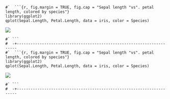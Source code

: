     #`  ```{r, fig.margin = TRUE, fig.cap = "Sepal length "vs". petal length, colored by species"}
    library(ggplot2)
    qplot(Sepal.Length, Petal.Length, data = iris, color = Species)

![](report_files/figure-markdown_strict/unnamed-chunk-1-1.png)<!-- -->

    #` ```
    #  -+----------------------------------------------------------------------
    #`  ```{r, fig.margin = TRUE, fig.cap = "Sepal length "vs". petal length, colored by species"}
    library(ggplot2)
    qplot(Sepal.Length, Petal.Length, data = iris, color = Species)

![](report_files/figure-markdown_strict/unnamed-chunk-1-2.png)<!-- -->

    #` ```
    #  -+----------------------------------------------------------------------
